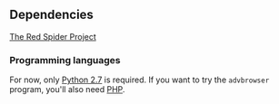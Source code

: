 Dependencies
------------

[The Red Spider Project](https://github.com/the-xkcd-community/the-red-spider-project)


### Programming languages ###

For now, only [Python 2.7](http://www.python.org/download/) is
required. If you want to try the `advbrowser` program, you'll also
need [PHP](http://www.php.net/downloads.php).
